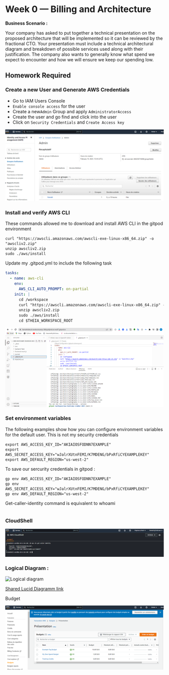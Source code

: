 # Week 0 — Billing and Architecture
**Business Scenario :**

Your company has asked to put together a technical presentation on the proposed architecture that will be implemented so it can be reviewed by the fractional CTO.
Your presentation must include a technical architectural diagram and breakdown of possible services used along with their justification.
The company also wants to generally know what spend we expect to encounter and how we will ensure we keep our spending low.

## Homework Required

### Create a new User and Generate AWS Credentials
- Go to IAM Users Console
- ``Enable console access`` for the user
- Create a new``Admin`` Group and apply ``AdministratorAccess``
- Create the user and go find and click into the user
- Click on ``Security Credentials`` and ``Create Access key``


![IAM User](assets/IAM_user.PNG)



### Install and verify AWS CLI
These commands allowed me to download and install AWS CLI in the gitpod environment
```
curl "https://awscli.amazonaws.com/awscli-exe-linux-x86_64.zip" -o "awscliv2.zip"
unzip awscliv2.zip
sudo ./aws/install
```



Update my .gitpod.yml to include the following task
```yml
tasks:
  - name: aws-cli
    env:
      AWS_CLI_AUTO_PROMPT: on-partial 
    init: |
      cd /workspace
      curl "https://awscli.amazonaws.com/awscli-exe-linux-x86_64.zip" -o "awscliv2.zip"
      unzip awscliv2.zip
      sudo ./aws/install
      cd $THEIA_WORKSPACE_ROOT
```

![AWS_CLI](assets/AWS_CLI.PNG)

### Set environment variables
The following examples show how you can configure environment variables for the default user.
This is not my security credentials

```
export AWS_ACCESS_KEY_ID="AKIAIOSFODNN7EXAMPLE"
export AWS_SECRET_ACCESS_KEY="wJalrXUtnFEMI/K7MDENG/bPxRfiCYEXAMPLEKEY"
export AWS_DEFAULT_REGION="us-west-2"
```

To save our sercurity credentials in gitpod :

```
gp env AWS_ACCESS_KEY_ID="AKIAIOSFODNN7EXAMPLE"
gp env AWS_SECRET_ACCESS_KEY="wJalrXUtnFEMI/K7MDENG/bPxRfiCYEXAMPLEKEY"
gp env AWS_DEFAULT_REGION="us-west-2"
```
Get-caller-identity command is equivalent to whoami
```

```

### CloudShell

![CloudShell](assets/Cloudsell.PNG)

### Logical Diagram :

![Logical diagram](https://user-images.githubusercontent.com/59735117/218827213-b1082d9c-28c6-4f43-885d-8480ecdc2a44.PNG)


[Shared Lucid Diagramm link](https://lucid.app/lucidchart/14e70fc9-ab7f-47f0-956b-79569afa3ab1/edit?viewport_loc=249%2C524%2C2633%2C1155%2C0_0&invitationId=inv_3bc883e1-377c-42ce-b2a7-feb175999ccc)


Budget

![Budget](assets/Budgets.PNG)



